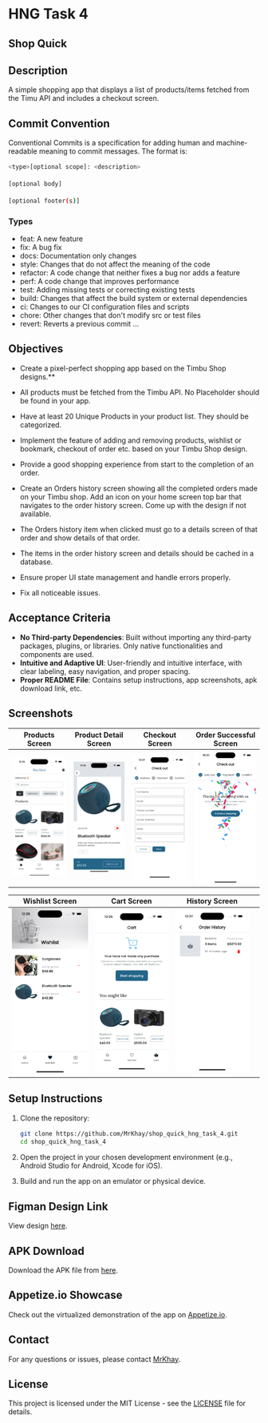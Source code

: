 # HNG Task 4

## Shop Quick

## Description

A simple shopping app that displays a list of products/items fetched from the Timu API and includes a checkout screen.

## Commit Convention

Conventional Commits is a specification for adding human and machine-readable meaning to commit messages. The format is:

```bash
<type>[optional scope]: <description>

[optional body]

[optional footer(s)]
```

### Types

- feat: A new feature
- fix: A bug fix
- docs: Documentation only changes
- style: Changes that do not affect the meaning of the code
- refactor: A code change that neither fixes a bug nor adds a feature
- perf: A code change that improves performance
- test: Adding missing tests or correcting existing tests
- build: Changes that affect the build system or external dependencies
- ci: Changes to our CI configuration files and scripts
- chore: Other changes that don't modify src or test files
- revert: Reverts a previous commit
...

## Objectives

- Create a pixel-perfect shopping app based on the Timbu Shop designs.**

- All products must be fetched from the Timbu API. No Placeholder should be found in your app.
- Have at least 20 Unique Products in your product list. They should be categorized.
- Implement the feature of adding and removing products, wishlist or bookmark, checkout of order etc. based on your Timbu Shop design.
- Provide a good shopping experience from start to the completion of an order.
- Create an Orders history screen showing all the completed orders made on your Timbu shop. Add an icon on your home screen top bar that navigates to the order history screen. Come up with the design if not available.
- The Orders history item when clicked must go to a details screen of that order and show details of that order.
- The items in the order history screen and details should be cached in a database.
- Ensure proper UI state management and handle errors properly.
- Fix all noticeable issues.

## Acceptance Criteria

- **No Third-party Dependencies**: Built without importing any third-party packages, plugins, or libraries. Only native functionalities and components are used.
- **Intuitive and Adaptive UI**: User-friendly and intuitive interface, with clear labeling, easy navigation, and proper spacing.
- **Proper README File**: Contains setup instructions, app screenshots, apk download link, etc.

## Screenshots

| Products Screen                                                                 | Product Detail Screen                                                             | Checkout Screen                                                                  | Order Successful Screen                                                           |
|---------------------------------------------------------------------------------|----------------------------------------------------------------------------------|----------------------------------------------------------------------------------|-----------------------------------------------------------------------------------|
| ![Products Screen](screenshots/products_screen.png)                             | ![Product Detail Screen](screenshots/product_detail_screen.png)                   | ![Checkout Screen](screenshots/checkout_screen.png)                              | ![Order Successful Screen](screenshots/order_successful_screen.png)               |

| Wishlist Screen                                                                 | Cart Screen                                                                      | History Screen                                                                   |                                                                                   |
|---------------------------------------------------------------------------------|----------------------------------------------------------------------------------|----------------------------------------------------------------------------------|-----------------------------------------------------------------------------------|
| ![Wishlist Screen](screenshots/wishlist_screen.png)                             | ![Cart Screen](screenshots/cart_screen.png)                                       | ![History Screen](screenshots/history_screen.png)                                |                                                                                   |

## Setup Instructions

1. Clone the repository:

    ```sh
    git clone https://github.com/MrKhay/shop_quick_hng_task_4.git 
    cd shop_quick_hng_task_4
    ```

2. Open the project in your chosen development environment (e.g., Android Studio for Android, Xcode for iOS).

3. Build and run the app on an emulator or physical device.

## Figman Design Link

View design [here](https://www.figma.com/design/clF99fTP4N8Brmt0PtPz5C/HNG-Internship-projects?node-id=19-3&t=aafjHDWLeTo6Ua7I-0).

## APK Download

Download the APK file from [here](https://github.com/MrKhay/sharrie_signature_hng_task_3/releases/tag/v1.0.2).

## Appetize.io Showcase

Check out the virtualized demonstration of the app on [Appetize.io](https://appetize.io/app/b_ujuel7lkql4wnhbabtui74zld4).

## Contact

For any questions or issues, please contact [MrKhay](https://x.com/iKhayDev).

## License

This project is licensed under the MIT License - see the [LICENSE](LICENSE) file for details.
